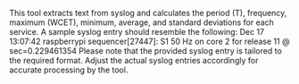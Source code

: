 
This tool extracts text from syslog and calculates the period (T), frequency, maximum (WCET), minimum, average, and standard deviations for each service. 
A sample syslog entry should resemble the following:
Dec 17 13:07:42 raspberrypi sequencer[27447]: S1 50 Hz on core 2 for release 11 @ sec=0.229461354
Please note that the provided syslog entry is tailored to the required format. Adjust the actual syslog entries accordingly for accurate processing by the tool.